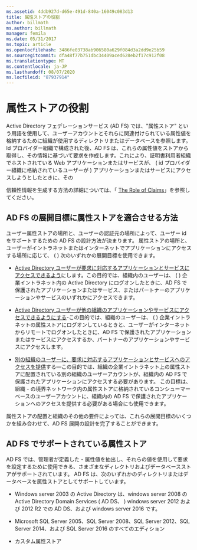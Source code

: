 ```yaml
---
ms.assetid: 4ddb927d-d65e-491d-840a-16049c083d13
title: 属性ストアの役割
author: billmath
ms.author: billmath
manager: femila
ms.date: 05/31/2017
ms.topic: article
ms.openlocfilehash: 3486fe03738ab906580a629f084d3a2dd9e25b59
ms.sourcegitcommit: dfa48f77b751dbc34409aced628eb2f17c912f08
ms.translationtype: MT
ms.contentlocale: ja-JP
ms.lasthandoff: 08/07/2020
ms.locfileid: "87937914"
---
```

# <a name="the-role-of-attribute-stores"></a>属性ストアの役割
Active Directory フェデレーションサービス (AD FS) では、"属性ストア" という用語を使用して、ユーザーアカウントとそれらに関連付けられている属性値を格納するために組織が使用するディレクトリまたはデータベースを参照します。 Id プロバイダー組織で構成された後、AD FS は、これらの属性値をストアから取得し、その情報に基づいて要求を作成します。これにより、証明書利用者組織でホストされている Web アプリケーションまたはサービスが、 \( id プロバイダー組織に格納されているユーザーが \) アプリケーションまたはサービスにアクセスしようとしたときに、その

信頼性情報を生成する方法の詳細については、「 [The Role of Claims](The-Role-of-Claims.md)」を参照してください。

## <a name="how-attribute-stores-fit-in-with-your-ad-fs-deployment-goals"></a>AD FS の展開目標に属性ストアを適合させる方法
ユーザー属性ストアの場所と、ユーザーの認証元の場所によって、ユーザー id をサポートするための AD FS の設計方法が決まります。 属性ストアの場所と、ユーザーがイントラネットまたはインターネットでアプリケーションにアクセスする場所に応じて、 \( \) 次のいずれかの展開目標を使用できます。

-   [Active Directory ユーザーが要求に対応するアプリケーションとサービスにアクセスできるよう](/previous-versions/windows/it-pro/windows-server-2012-R2-and-2012/dd807071(v=ws.11))にします。この目的では、組織内のユーザーは、 \( \) 企業イントラネット内の Active Directory にログオンしたときに、AD FS で保護されたアプリケーションまたはサービス、またはパートナーのアプリケーションやサービスのいずれかにアクセスできます。

-   [Active Directory ユーザーが他の組織のアプリケーションやサービスにアクセスできるようにする](/previous-versions/windows/it-pro/windows-server-2012-R2-and-2012/dd807123(v=ws.11))-この目的では、組織のユーザーは、 \( \) 企業イントラネットの属性ストアにログオンしているときと、ユーザーがインターネットからリモートでログオンしたときに、AD FS で保護されたアプリケーションまたはサービスにアクセスするか、パートナーのアプリケーションやサービスにアクセスします。

-   [別の組織のユーザーに、要求に対応するアプリケーションとサービスへのアクセスを提供](/previous-versions/windows/it-pro/windows-server-2012-R2-and-2012/dd807099(v=ws.11))する—この目的では、組織の企業イントラネット上の属性ストアに配置されている別の組織のユーザーアカウントが、組織内の AD FS で保護されたアプリケーションにアクセスする必要があります。 この目標は、組織 \- の境界ネットワーク内の属性ストアに格納されているコンシューマーベースのユーザーアカウントに、組織内の AD FS で保護されたアプリケーションへのアクセスを提供する必要がある場合にも使用できます。

属性ストアの配置と組織のその他の要件によっては、これらの展開目標のいくつかを組み合わせて、AD FS 展開の設計を完了することができます。

## <a name="attribute-stores-that-are-supported-by-ad-fs"></a>AD FS でサポートされている属性ストア
AD FS では、管理者が定義した \- 属性値を抽出し、それらの値を使用して要求を設定するために使用できる、さまざまなディレクトリおよびデータベースストアがサポートされています。 AD FS は、次のいずれかのディレクトリまたはデータベースを属性ストアとしてサポートしています。

-   Windows server 2003 の Active Directory は、windows server 2008 の Active Directory Domain Services \( AD DS、 \) windows server 2012 および 2012 R2 での AD DS、および windows server 2016 です。

-   Microsoft SQL Server 2005、SQL Server 2008、SQL Server 2012、SQL Server 2014、および SQL Server 2016 のすべてのエディション

-   カスタム属性ストア

